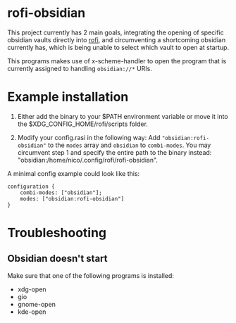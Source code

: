 # rofi-obsidian

This project currently has 2 main goals, integrating the opening of specific obsidian vaults directly into [rofi](https://github.com/davatorium/rofi), and circumventing a shortcoming obsidian currently has, which is being unable to select which vault to open at startup.

This programs makes use of x-scheme-handler to open the program that is currently assigned to handling `obsidian://*` URIs.

# Example installation

1. Either add the binary to your $PATH environment variable or move it into the $XDG_CONFIG_HOME/rofi/scripts folder.

2. Modify your config.rasi in the following way:
Add `"obsidian:rofi-obsidian"` to the `modes` array and `obsidian` to `combi-modes`.
You may circumvent step 1 and specify the entire path to the binary instead: "obsidian:/home/nico/.config/rofi/rofi-obsidian".

A minimal config example could look like this:

```rasi
configuration {
    combi-modes: ["obsidian"];
    modes: ["obsidian:rofi-obsidian"]
}
```

# Troubleshooting

## Obsidian doesn't start

Make sure that one of the following programs is installed:
- xdg-open
- gio
- gnome-open
- kde-open
